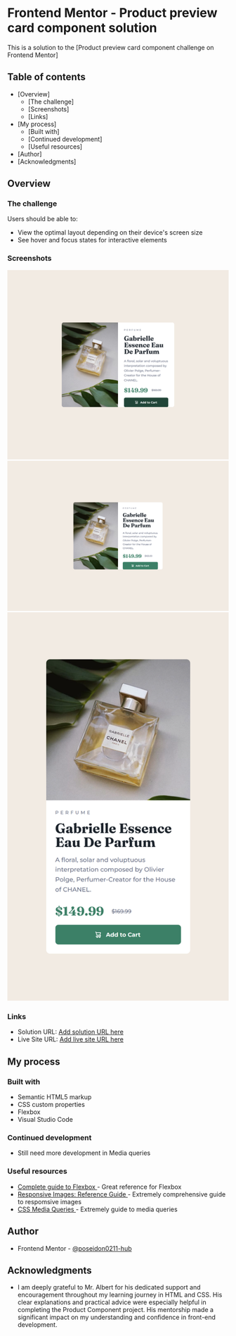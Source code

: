 # Frontend Mentor - Product preview card component solution

This is a solution to the [Product preview card component challenge on Frontend Mentor]

## Table of contents

- [Overview]
  - [The challenge]
  - [Screenshots]
  - [Links]
- [My process]
  - [Built with]
  - [Continued development]
  - [Useful resources]
- [Author]
- [Acknowledgments]


## Overview

### The challenge

Users should be able to:

- View the optimal layout depending on their device's screen size
- See hover and focus states for interactive elements

### Screenshots

![](screenshots\active.png)
![](screenshots\desktop.png)
![](screenshots\mobile.png)


### Links

- Solution URL: [Add solution URL here](https://your-solution-url.com)
- Live Site URL: [Add live site URL here](https://your-live-site-url.com)

## My process

### Built with

- Semantic HTML5 markup
- CSS custom properties
- Flexbox
- Visual Studio Code


### Continued development

- Still need more development in Media queries 


### Useful resources

- [Complete guide to Flexbox ](https://css-tricks.com/snippets/css/a-guide-to-flexbox/)- Great reference for Flexbox
- [Responsive Images: Reference Guide ](https://imagekit.io/responsive-images/)- Extremely comprehensive guide to respomsive images
- [CSS Media Queries ](https://css-tricks.com/a-complete-guide-to-css-media-queries/)- Extremely guide to media queries


## Author

- Frontend Mentor - [@poseidon0211-hub](https://www.frontendmentor.io/poseidon0211-hub)


## Acknowledgments

- I am deeply grateful to Mr. Albert for his dedicated support and encouragement throughout my learning journey in HTML and CSS. His clear explanations and practical advice were especially helpful in completing the Product Component project. His mentorship made a significant impact on my understanding and confidence in front-end development.
